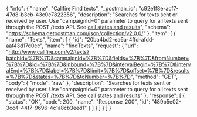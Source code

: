 {
  "info": {
    "name": "Callfire Find texts",
    "_postman_id": "c92e1f8e-acf7-47d8-b3cb-43c0e7822356",
    "description": "Searches for texts sent or received by user. Use \"campaignId=0\" parameter to query for all texts sent through the POST /texts API. See [call states and results](https://developers.callfire.com/results-responses-errors.html)",
    "schema": "https://schema.getpostman.com/json/collection/v2.0.0/"
  },
  "item": [
    {
      "name": "Texts",
      "item": [
        {
          "id": "20ba4bd2-ea6a-4ffd-afdd-aaf43d17d0ec",
          "name": "findTexts",
          "request": {
            "url": "http://www.callfire.com/v2/texts?batchId=%7B%7D&campaignId=%7B%7D&fields=%7B%7D&fromNumber=%7B%7D&id=%7B%7D&inbound=%7B%7D&intervalBegin=%7B%7D&intervalEnd=%7B%7D&label=%7B%7D&limit=%7B%7D&offset=%7B%7D&results=%7B%7D&states=%7B%7D&toNumber=%7B%7D",
            "method": "GET",
            "body": {
              "mode": "raw"
            },
            "description": "Searches for texts sent or received by user. Use \"campaignId=0\" parameter to query for all texts sent through the POST /texts API. See [call states and results](https://developers.callfire.com/results-responses-errors.html)"
          },
          "response": [
            {
              "status": "OK",
              "code": 200,
              "name": "Response_200",
              "id": "489b5e02-3cc4-44f7-9696-4c1a8cb3eed1"
            }
          ]
        }
      ]
    }
  ]
}
